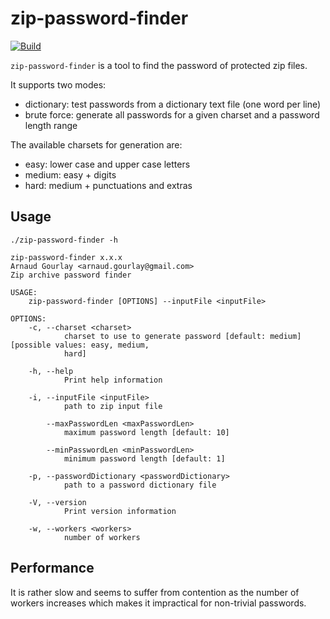 # zip-password-finder
[![Build](https://github.com/agourlay/zip-password-finder/actions/workflows/ci.yml/badge.svg)](https://github.com/agourlay/zip-password-finder/actions/workflows/ci.yml)

`zip-password-finder` is a tool to find the password of protected zip files.

It supports two modes:

- dictionary: test passwords from a dictionary text file (one word per line)
- brute force: generate all passwords for a given charset and a password length range

The available charsets for generation are:

- easy: lower case and upper case letters
- medium: easy + digits
- hard: medium + punctuations and extras

## Usage

```
./zip-password-finder -h

zip-password-finder x.x.x
Arnaud Gourlay <arnaud.gourlay@gmail.com>
Zip archive password finder

USAGE:
    zip-password-finder [OPTIONS] --inputFile <inputFile>

OPTIONS:
    -c, --charset <charset>
            charset to use to generate password [default: medium] [possible values: easy, medium,
            hard]

    -h, --help
            Print help information

    -i, --inputFile <inputFile>
            path to zip input file

        --maxPasswordLen <maxPasswordLen>
            maximum password length [default: 10]

        --minPasswordLen <minPasswordLen>
            minimum password length [default: 1]

    -p, --passwordDictionary <passwordDictionary>
            path to a password dictionary file

    -V, --version
            Print version information

    -w, --workers <workers>
            number of workers
```

## Performance

It is rather slow and seems to suffer from contention as the number of workers increases which makes it impractical for non-trivial passwords.